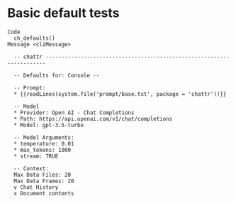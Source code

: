 # Basic default tests

    Code
      ch_defaults()
    Message <cliMessage>
      
      -- chattr ----------------------------------------------------------------------
      
      -- Defaults for: Console --
      
      -- Prompt: 
      * {{readLines(system.file('prompt/base.txt', package = 'chattr'))}}
      
      -- Model 
      * Provider: Open AI - Chat Completions
      * Path: https://api.openai.com/v1/chat/completions
      * Model: gpt-3.5-turbo
      
      -- Model Arguments: 
      * temperature: 0.01
      * max_tokens: 1000
      * stream: TRUE
      
      -- Context: 
      Max Data Files: 20
      Max Data Frames: 20
      v Chat History
      x Document contents

